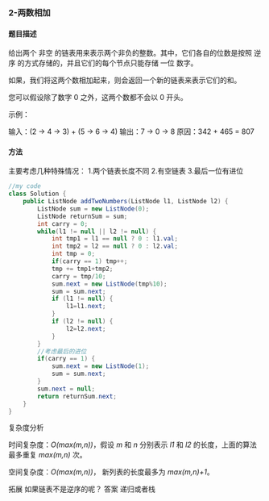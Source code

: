 ### 2-两数相加

#### 题目描述

给出两个 非空 的链表用来表示两个非负的整数。其中，它们各自的位数是按照 逆序 的方式存储的，并且它们的每个节点只能存储 一位 数字。

如果，我们将这两个数相加起来，则会返回一个新的链表来表示它们的和。

您可以假设除了数字 0 之外，这两个数都不会以 0 开头。

示例：

输入：(2 -> 4 -> 3) + (5 -> 6 -> 4)
输出：7 -> 0 -> 8
原因：342 + 465 = 807


#### 方法
主要考虑几种特殊情况：
1.两个链表长度不同
2.有空链表
3.最后一位有进位

```java
//my code
class Solution {
    public ListNode addTwoNumbers(ListNode l1, ListNode l2) {
        ListNode sum = new ListNode(0);
        ListNode returnSum = sum;
        int carry = 0;
        while(l1 != null || l2 != null) {
            int tmp1 = l1 == null ? 0 : l1.val;
            int tmp2 = l2 == null ? 0 : l2.val;
            int tmp = 0;
            if(carry == 1) tmp++;
            tmp += tmp1+tmp2;
            carry = tmp/10;
            sum.next = new ListNode(tmp%10);
            sum = sum.next;
            if (l1 != null) {
                l1=l1.next;
            }
            if (l2 != null) {
                l2=l2.next;
            }
        }
        //考虑最后的进位
        if(carry == 1) {
            sum.next = new ListNode(1);
            sum = sum.next;
        }
        sum.next = null;
        return returnSum.next;
    }
}
```

复杂度分析

时间复杂度：*O(max(m,n))*，假设 *m* 和 *n* 分别表示 *l1* 和 *l2* 的长度，上面的算法最多重复 *max(m,n)* 次。

空间复杂度：*O(max(m,n))*， 新列表的长度最多为 *max(m,n)+1*。

拓展
如果链表不是逆序的呢？
答案
递归或者栈


